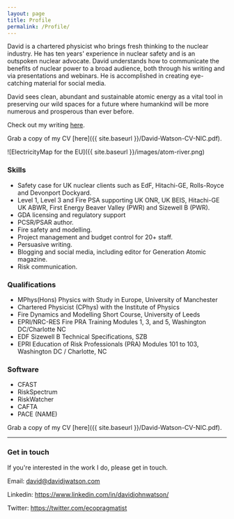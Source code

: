 ```yaml
---
layout: page
title: Profile
permalink: /Profile/
---
```


David is a chartered physicist who brings fresh thinking to the nuclear industry. He has ten years' experience in nuclear safety and is an outspoken nuclear advocate. David understands how to communicate the benefits of nuclear power to a broad audience, both through his writing and via presentations and webinars. He is accomplished in creating eye-catching material for social media. 

David sees clean, abundant and sustainable atomic energy as a vital tool in preserving our wild spaces for a future where humankind will be more numerous and prosperous than ever before.

Check out my writing [here](https://medium.com/@DavidWatsonBlog).

Grab a copy of my CV [here]({{ site.baseurl }}/David-Watson-CV-NIC.pdf).

![ElectricityMap for the EU]({{ site.baseurl }}/images/atom-river.png)

### Skills

* Safety case for UK nuclear clients such as EdF, Hitachi-GE, Rolls-Royce and Devonport Dockyard.
* Level 1, Level 3 and Fire PSA supporting UK ONR, UK BEIS, Hitachi-GE UK ABWR, First Energy Beaver Valley (PWR) and Sizewell B (PWR). 
* GDA licensing and regulatory support
* PCSR/PSAR author. 
* Fire safety and modelling.
* Project management and budget control for 20+ staff.
* Persuasive writing.
* Blogging and social media, including editor for Generation Atomic magazine.
* Risk communication.

### Qualifications

* MPhys(Hons) Physics with Study in Europe, University of Manchester
* Chartered Physicist (CPhys) with the Institute of Physics
* Fire Dynamics and Modelling Short Course, University of Leeds
* EPRI/NRC-RES Fire PRA Training Modules 1, 3, and 5, Washington DC/Charlotte NC
* EDF Sizewell B Technical Specifications, SZB
* EPRI Education of Risk Professionals (PRA) Modules 101 to 103, Washington DC / Charlotte, NC

### Software
* CFAST
* RiskSpectrum
* RiskWatcher
* CAFTA
* PACE (NAME)

Grab a copy of my CV [here]({{ site.baseurl }}/David-Watson-CV-NIC.pdf).

----

### Get in touch

If you're interested in the work I do, please get in touch.

Email: [david@davidjwatson.com](mailto:david@davidjwatson.com)

Linkedin: <https://www.linkedin.com/in/davidjohnwatson/>

Twitter: <https://twitter.com/ecopragmatist>
